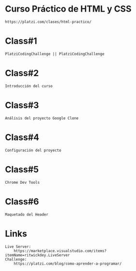 # Curso Práctico de HTML y CSS
    https://platzi.com/clases/html-practico/
# Class#1
    PlatziCodingChallenge || PlatziCodingChallenge
# Class#2
    Introducción del curso
# Class#3
    Análisis del proyecto Google Clone
# Class#4
    Configuración del proyecto
# Class#5
    Chrome Dev Tools
# Class#6
    Maquetado del Header
# Links
    Live Server:
        https://marketplace.visualstudio.com/items?itemName=ritwickdey.LiveServer
    Challenge:
        https://platzi.com/blog/como-aprender-a-programar/